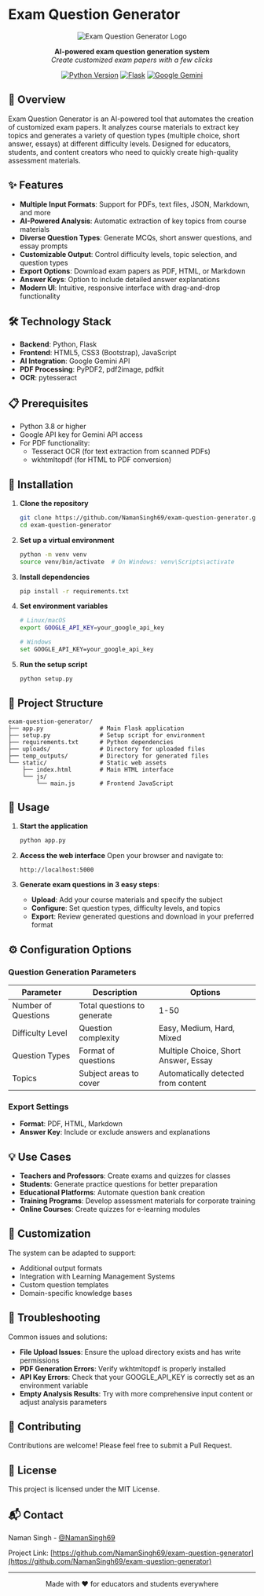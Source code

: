 # Exam Question Generator

<div align="center">

![Exam Question Generator Logo](https://via.placeholder.com/150/4a76a8/FFFFFF?text=EQG)

**AI-powered exam question generation system**  
*Create customized exam papers with a few clicks*

[![Python Version](https://img.shields.io/badge/python-3.8%2B-blue)](https://www.python.org/downloads/)
[![Flask](https://img.shields.io/badge/flask-2.3.3-lightgrey)](https://flask.palletsprojects.com/)
[![Google Gemini](https://img.shields.io/badge/AI-Gemini-green)](https://ai.google.dev/)

</div>

## 📑 Overview

Exam Question Generator is an AI-powered tool that automates the creation of customized exam papers. It analyzes course materials to extract key topics and generates a variety of question types (multiple choice, short answer, essays) at different difficulty levels. Designed for educators, students, and content creators who need to quickly create high-quality assessment materials.

## ✨ Features

- **Multiple Input Formats**: Support for PDFs, text files, JSON, Markdown, and more
- **AI-Powered Analysis**: Automatic extraction of key topics from course materials
- **Diverse Question Types**: Generate MCQs, short answer questions, and essay prompts
- **Customizable Output**: Control difficulty levels, topic selection, and question types
- **Export Options**: Download exam papers as PDF, HTML, or Markdown
- **Answer Keys**: Option to include detailed answer explanations
- **Modern UI**: Intuitive, responsive interface with drag-and-drop functionality

## 🛠️ Technology Stack

- **Backend**: Python, Flask
- **Frontend**: HTML5, CSS3 (Bootstrap), JavaScript
- **AI Integration**: Google Gemini API
- **PDF Processing**: PyPDF2, pdf2image, pdfkit
- **OCR**: pytesseract

## 📋 Prerequisites

- Python 3.8 or higher
- Google API key for Gemini API access
- For PDF functionality:
  - Tesseract OCR (for text extraction from scanned PDFs)
  - wkhtmltopdf (for HTML to PDF conversion)

## 🚀 Installation

1. **Clone the repository**
   ```bash
   git clone https://github.com/NamanSingh69/exam-question-generator.git
   cd exam-question-generator
   ```

2. **Set up a virtual environment**
   ```bash
   python -m venv venv
   source venv/bin/activate  # On Windows: venv\Scripts\activate
   ```

3. **Install dependencies**
   ```bash
   pip install -r requirements.txt
   ```

4. **Set environment variables**
   ```bash
   # Linux/macOS
   export GOOGLE_API_KEY=your_google_api_key
   
   # Windows
   set GOOGLE_API_KEY=your_google_api_key
   ```

5. **Run the setup script**
   ```bash
   python setup.py
   ```

## 📁 Project Structure

```
exam-question-generator/
├── app.py                # Main Flask application
├── setup.py              # Setup script for environment
├── requirements.txt      # Python dependencies
├── uploads/              # Directory for uploaded files
├── temp_outputs/         # Directory for generated files
└── static/               # Static web assets
    ├── index.html        # Main HTML interface
    └── js/
        └── main.js       # Frontend JavaScript
```

## 📝 Usage

1. **Start the application**
   ```bash
   python app.py
   ```

2. **Access the web interface**
   Open your browser and navigate to:
   ```
   http://localhost:5000
   ```

3. **Generate exam questions in 3 easy steps**:
   - **Upload**: Add your course materials and specify the subject
   - **Configure**: Set question types, difficulty levels, and topics
   - **Export**: Review generated questions and download in your preferred format

## ⚙️ Configuration Options

### Question Generation Parameters

| Parameter | Description | Options |
|-----------|-------------|---------|
| Number of Questions | Total questions to generate | 1-50 |
| Difficulty Level | Question complexity | Easy, Medium, Hard, Mixed |
| Question Types | Format of questions | Multiple Choice, Short Answer, Essay |
| Topics | Subject areas to cover | Automatically detected from content |

### Export Settings

- **Format**: PDF, HTML, Markdown
- **Answer Key**: Include or exclude answers and explanations

## 💡 Use Cases

- **Teachers and Professors**: Create exams and quizzes for classes
- **Students**: Generate practice questions for better preparation
- **Educational Platforms**: Automate question bank creation
- **Training Programs**: Develop assessment materials for corporate training
- **Online Courses**: Create quizzes for e-learning modules

## 🔧 Customization

The system can be adapted to support:

- Additional output formats
- Integration with Learning Management Systems
- Custom question templates
- Domain-specific knowledge bases

## 🐛 Troubleshooting

Common issues and solutions:

- **File Upload Issues**: Ensure the upload directory exists and has write permissions
- **PDF Generation Errors**: Verify wkhtmltopdf is properly installed
- **API Key Errors**: Check that your GOOGLE_API_KEY is correctly set as an environment variable
- **Empty Analysis Results**: Try with more comprehensive input content or adjust analysis parameters

## 🤝 Contributing

Contributions are welcome! Please feel free to submit a Pull Request.

## 📄 License

This project is licensed under the MIT License.

## 📬 Contact

Naman Singh - [@NamanSingh69](https://github.com/NamanSingh69)

Project Link: [https://github.com/NamanSingh69/exam-question-generator](https://github.com/NamanSingh69/exam-question-generator)

---

<div align="center">
Made with ❤️ for educators and students everywhere
</div>

